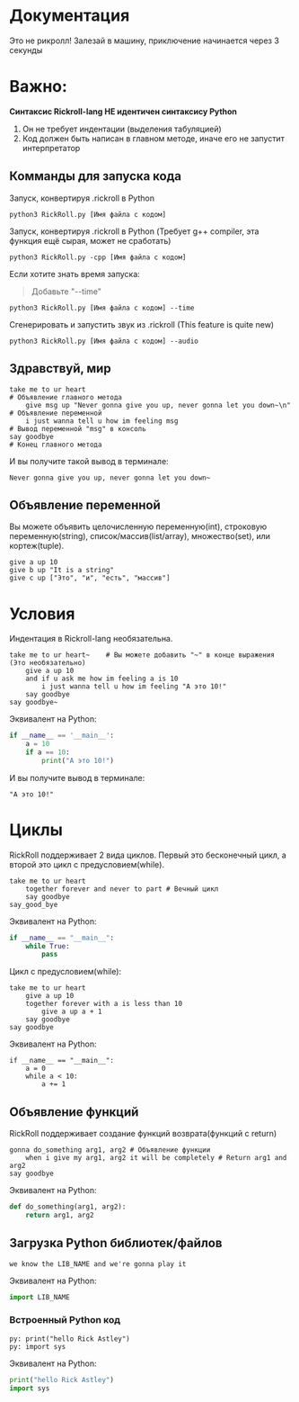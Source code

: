 # Документация
Это не рикролл! Залезай в машину, приключение начинается через 3 секунды

# Важно:
**Синтаксис Rickroll-lang НЕ идентичен синтаксису Python**
1. Он не требует индентации (выделения табуляцией)
2. Код должен быть написан в главном методе, иначе его не запустит интерпретатор

## Комманды для запуска кода
Запуск, конвертируя .rickroll в Python
```
python3 RickRoll.py [Имя файла с кодом]
```
Запуск, конвертируя .rickroll в Python (Требует g++ compiler, эта функция ещё сырая, может не сработать)
```
python3 RickRoll.py -cpp [Имя файла с кодом]
```
Если хотите знать время запуска:
> Добавьте "--time"
```
python3 RickRoll.py [Имя файла с кодом] --time
```
Сгенерировать и запустить звук из .rickroll (This feature is quite new)
```
python3 RickRoll.py [Имя файла с кодом] --audio
```

## Здравствуй, мир
```
take me to ur heart                                                    # Объявление главного метода
    give msg up "Never gonna give you up, never gonna let you down~\n" # Объявление переменной
    i just wanna tell u how im feeling msg                             # Вывод переменной "msg" в консоль
say goodbye                                                            # Конец главного метода
```

И вы получите такой вывод в терминале:
```
Never gonna give you up, never gonna let you down~
```

## Объявление переменной
Вы можете объявить целочисленную переменную(int), строковую переменную(string), список/массив(list/array), множество(set), или кортеж(tuple).

```
give a up 10
give b up "It is a string"
give c up ["Это", "и", "есть", "массив"]
```

# Условия
Индентация в Rickroll-lang необязательна.
```
take me to ur heart~    # Вы можете добавить "~" в конце выражения (Это необязательно)
    give a up 10
    and if u ask me how im feeling a is 10
        i just wanna tell u how im feeling "A это 10!"
    say goodbye
say goodbye~
```
Эквивалент на Python:
```python
if __name__ == '__main__':
    a = 10
    if a == 10:
        print("A это 10!")

```

И вы получите вывод в терминале:
```
"A это 10!"
```

# Циклы
RickRoll поддерживает 2 вида циклов. Первый это бесконечный цикл, а второй это цикл с предусловием(while).
```
take me to ur heart
    together forever and never to part # Вечный цикл
    say goodbye
say_good_bye
```
Эквивалент на Python:
```Python
if __name__ == "__main__":
    while True:
        pass
```
Цикл с предусловием(while):
```
take me to ur heart
    give a up 10
    together forever with a is less than 10
        give a up a + 1
    say goodbye
say goodbye
```
Эквивалент на Python:
```
if __name__ == "__main__":
    a = 0
    while a < 10:
        a += 1
```
## Объявление функций
RickRoll поддерживает создание функций возврата(функций с return)
```
gonna do_something arg1, arg2 # Объявление функции
    when i give my arg1, arg2 it will be completely # Return arg1 and arg2
say goodbye
```
Эквивалент на Python:
```python
def do_something(arg1, arg2):
    return arg1, arg2
```

## Загрузка Python библиотек/файлов
```
we know the LIB_NAME and we're gonna play it
```
Эквивалент на Python:
```python
import LIB_NAME
```

### Встроенный Python код
```
py: print("hello Rick Astley")
py: import sys
```
Эквивалент на Python:
```python
print("hello Rick Astley")
import sys
```
